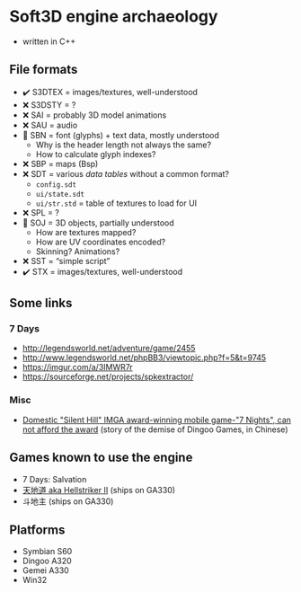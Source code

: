 # Soft3D engine archaeology

- written in C++

## File formats

- ✔️ S3DTEX = images/textures, well-understood
- ❌ S3DSTY = ?
- ❌ SAI = probably 3D model animations
- ❌ SAU = audio
- 🔧 SBN = font (glyphs) + text data, mostly understood
  - Why is the header length not always the same?
  - How to calculate glyph indexes?
- ❌ SBP = maps (Bsp)
- ❌ SDT = various _data tables_ without a common format?
  - `config.sdt`
  - `ui/state.sdt`
  - `ui/str.std` = table of textures to load for UI
- ❌ SPL = ?
- 🔧 SOJ = 3D objects, partially understood
  - How are textures mapped?
  - How are UV coordinates encoded?
  - Skinning? Animations?
- ❌ SST = “simple script”
- ✔️ STX = images/textures, well-understood

## Some links

### 7 Days

- http://legendsworld.net/adventure/game/2455
- http://www.legendsworld.net/phpBB3/viewtopic.php?f=5&t=9745
- https://imgur.com/a/3IMWR7r
- https://sourceforge.net/projects/spkextractor/

### Misc

- [Domestic "Silent Hill" IMGA award-winning mobile game-"7 Nights", can not afford the award](http://web.archive.org/web/20200709200829/http://www.1b2g.com/newsyx/1246.html) (story of the demise of Dingoo Games, in Chinese)

## Games known to use the engine

- 7 Days: Salvation
- [天地道 aka Hellstriker II](https://www.google.com/search?q=天地道+dingoo&tbm=isch) (ships on GA330)
- 斗地主 (ships on GA330)

## Platforms

- Symbian S60
- Dingoo A320
- Gemei A330
- Win32
